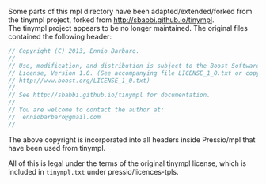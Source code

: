 
Some parts of this mpl directory have been adapted/extended/forked 
from the tinympl project, forked from http://sbabbi.github.io/tinympl.  
The tinympl project appears to be no longer maintained. 
The original files contained the following header:

```cpp
// Copyright (C) 2013, Ennio Barbaro.
//
// Use, modification, and distribution is subject to the Boost Software
// License, Version 1.0. (See accompanying file LICENSE_1_0.txt or copy at
// http://www.boost.org/LICENSE_1_0.txt)
//
// See http://sbabbi.github.io/tinympl for documentation.
//
// You are welcome to contact the author at:
//  enniobarbaro@gmail.com
//
```

The above copyright is incorporated into all headers inside Pressio/mpl 
that have been used from tinympl. 

All of this is legal under the terms of the original tinympl license, 
which is included in  `tinympl.txt` under pressio/licences-tpls.

